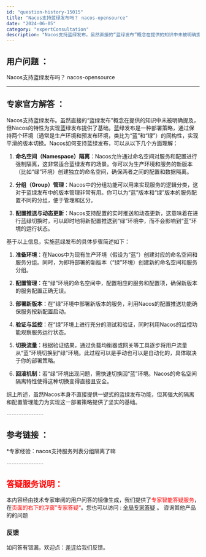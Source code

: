 ```yaml
---
id: "question-history-15015"
title: "Nacos支持蓝绿发布吗？ nacos-opensource"
date: "2024-06-05"
category: "expertConsultation"
description: "Nacos支持蓝绿发布。虽然直接的“蓝绿发布”概念在提供的知识中未被明确提及，但Nacos的特性为实现蓝绿发布提供了基础。蓝绿发布是一种部署策略，通过保持两个环境（通常是生产环境和预发布环境，类比为“蓝”和“绿”）的同构性，实现平滑的版本切换。Nacos如何支持蓝绿发布，可以从以下几个方面理解：1."
---
```


## 用户问题 ： 
 Nacos支持蓝绿发布吗？ nacos-opensource 

---------------
## 专家官方解答 ：

Nacos支持蓝绿发布。虽然直接的“蓝绿发布”概念在提供的知识中未被明确提及，但Nacos的特性为实现蓝绿发布提供了基础。蓝绿发布是一种部署策略，通过保持两个环境（通常是生产环境和预发布环境，类比为“蓝”和“绿”）的同构性，实现平滑的版本切换。Nacos如何支持蓝绿发布，可以从以下几个方面理解：

1. **命名空间（Namespace）隔离**：Nacos允许通过命名空间对服务和配置进行强制隔离，这非常适合蓝绿发布的场景。你可以为生产环境和服务的新版本（比如“绿”环境）创建独立的命名空间，确保两者之间的配置和数据隔离。

2. **分组（Group）管理**：Nacos中的分组功能可以用来实现服务的逻辑分类，这对于蓝绿发布中的版本管理非常有用。你可以为“蓝”版本和“绿”版本的服务配置不同的分组，便于管理和区分。

3. **配置推送与动态更新**：Nacos支持配置的实时推送和动态更新，这意味着在进行蓝绿切换时，可以即时地将新配置推送到“绿”环境中，而不会影响到“蓝”环境的运行状态。

基于以上信息，实施蓝绿发布的具体步骤简述如下：

1. **准备环境**：在Nacos中为现有生产环境（假设为“蓝”）创建对应的命名空间和服务分组。同时，为即将部署的新版本（“绿”环境）创建新的命名空间和服务分组。

2. **配置管理**：在“绿”环境的命名空间中，配置相应的服务和配置项，确保新版本的服务配置正确无误。

3. **部署新版本**：在“绿”环境中部署新版本的服务，利用Nacos的配置推送功能确保服务按新配置启动。

4. **验证与监控**：在“绿”环境上进行充分的测试和验证，同时利用Nacos的监控功能观察服务运行状态。

5. **切换流量**：根据验证结果，通过负载均衡器或网关等工具逐步将用户流量从“蓝”环境切换到“绿”环境。此过程可以是手动也可以是自动化的，具体取决于你的部署策略。

6. **回滚机制**：若“绿”环境出现问题，需快速切换回“蓝”环境。Nacos的命名空间隔离特性使得这种切换变得直接且安全。

综上所述，虽然Nacos本身不直接提供一键式的蓝绿发布功能，但其强大的隔离和配置管理能力为实现这一部署策略提供了坚实的基础。


<font color="#949494">---------------</font> 


## 参考链接 ：

*专家经验：nacos支持服务列表分组隔离了嘛 


 <font color="#949494">---------------</font> 
 


## <font color="#FF0000">答疑服务说明：</font> 

本内容经由技术专家审阅的用户问答的镜像生成，我们提供了<font color="#FF0000">专家智能答疑服务</font>，在<font color="#FF0000">页面的右下的浮窗”专家答疑“</font>。您也可以访问 : [全局专家答疑](https://opensource.alibaba.com/chatBot) 。 咨询其他产品的的问题

### 反馈
如问答有错漏，欢迎点：[差评](https://ai.nacos.io/user/feedbackByEnhancerGradePOJOID?enhancerGradePOJOId=15068)给我们反馈。

